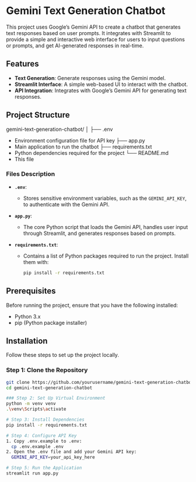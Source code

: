 # Gemini Text Generation Chatbot

This project uses Google’s Gemini API to create a chatbot that generates text responses based on user prompts. It integrates with Streamlit to provide a simple and interactive web interface for users to input questions or prompts, and get AI-generated responses in real-time.

## Features

- **Text Generation**: Generate responses using the Gemini model.
- **Streamlit Interface**: A simple web-based UI to interact with the chatbot.
- **API Integration**: Integrates with Google’s Gemini API for generating text responses.

## Project Structure
gemini-text-generation-chatbot/ │ ├── .env 
- Environment configuration file for API key ├── app.py 
- Main application to run the chatbot ├── requirements.txt 
- Python dependencies required for the project └── README.md 
- This file

### Files Description

- **`.env`**:
   - Stores sensitive environment variables, such as the `GEMINI_API_KEY`, to authenticate with the Gemini API.
   
- **`app.py`**:
   - The core Python script that loads the Gemini API, handles user input through Streamlit, and generates responses based on prompts.
   
- **`requirements.txt`**:
   - Contains a list of Python packages required to run the project. Install them with:
     ```bash
     pip install -r requirements.txt
     ```

## Prerequisites

Before running the project, ensure that you have the following installed:

- Python 3.x
- pip (Python package installer)

## Installation

Follow these steps to set up the project locally.

### Step 1: Clone the Repository

```bash
git clone https://github.com/yourusername/gemini-text-generation-chatbot.git
cd gemini-text-generation-chatbot

### Step 2: Set Up Virtual Environment
python -m venv venv
.\venv\Scripts\activate

# Step 3: Install Dependencies
pip install -r requirements.txt

# Step 4: Configure API Key
1. Copy .env.example to .env:
  cp .env.example .env
2. Open the .env file and add your Gemini API key:
  GEMINI_API_KEY=your_api_key_here

# Step 5: Run the Application
streamlit run app.py


